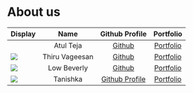 # About us

Display |   Name    |            Github Profile             | Portfolio 
--------|:---------:|:-------------------------------------:|:---------:
![]() | Atul Teja | [Github](https://github.com/atulteja) | [Portfolio]()
![](https://via.placeholder.com/100.png?text=Photo) | Thiru Vageesan | [Github](https://github.com/tvageesan) | [Portfolio](docs/team/johndoe.md)
![](https://ibb.co/48tTmwJ) | Low Beverly |   [Github](https://github.com/Bev-low)   | [Portfolio](https://github.com/Bev-low/tp/blob/master/docs/docs/team/bev-low.md)
![](https://via.placeholder.com/100.png?text=Photo) | Tanishka | [Github Profile](https://github.com/https://github.com/nirala-ts) | [Portfolio](docs/team/johndnirala-ts)
